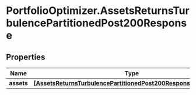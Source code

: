 # PortfolioOptimizer.AssetsReturnsTurbulencePartitionedPost200Response

## Properties

Name | Type | Description | Notes
------------ | ------------- | ------------- | -------------
**assets** | [**[AssetsReturnsTurbulencePartitionedPost200ResponseAssetsInner]**](AssetsReturnsTurbulencePartitionedPost200ResponseAssetsInner.md) |  | 


